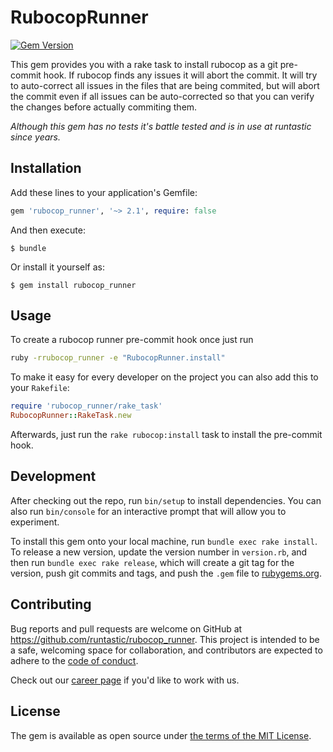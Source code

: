 # RubocopRunner

[![Gem Version](https://badge.fury.io/rb/rubocop_runner.svg)][rubygems]

This gem provides you with a rake task to install rubocop as a git pre-commit hook.
If rubocop finds any issues it will abort the commit. It will try to auto-correct
all issues in the files that are being commited, but will abort the commit even
if all issues can be auto-corrected so that you can verify the changes before
actually commiting them.

_Although this gem has no tests it's battle tested and is in use at runtastic
since years._

## Installation

Add these lines to your application's Gemfile:

```ruby
gem 'rubocop_runner', '~> 2.1', require: false
```

And then execute:

    $ bundle

Or install it yourself as:

    $ gem install rubocop_runner

## Usage

To create a rubocop runner pre-commit hook once just run

```sh
ruby -rrubocop_runner -e "RubocopRunner.install"
```

To make it easy for every developer on the project you can also add this to your
`Rakefile`:

```ruby
require 'rubocop_runner/rake_task'
RubocopRunner::RakeTask.new
```

Afterwards, just run the `rake rubocop:install` task to install the pre-commit
hook.

## Development

After checking out the repo, run `bin/setup` to install dependencies. You can
also run `bin/console` for an interactive prompt that will allow you to experiment.

To install this gem onto your local machine, run `bundle exec rake install`. To
release a new version, update the version number in `version.rb`, and then run
`bundle exec rake release`, which will create a git tag for the version, push
git commits and tags, and push the `.gem` file to [rubygems.org](https://rubygems.org).

## Contributing
Bug reports and pull requests are welcome on GitHub at https://github.com/runtastic/rubocop_runner.
This project is intended to be a safe, welcoming space for collaboration, and
contributors are expected to adhere to the [code of conduct][cc].

Check out our [career page](https://github.com/runtastic/request_handler) if you'd like to work with us.

## License
The gem is available as open source under [the terms of the MIT License][mit].

[rubygems]: https://rubygems.org/gems/rubocop_runner
[mit]: https://choosealicense.com/licenses/mit/
[cc]: ../CODE_OF_CONDUCT.md
